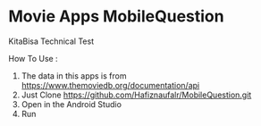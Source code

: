 # Movie Apps MobileQuestion
KitaBisa Technical Test

How To Use :<br>
1. The data in this apps is from https://www.themoviedb.org/documentation/api
2. Just Clone https://github.com/Hafiznaufalr/MobileQuestion.git
3. Open in the Android Studio
4. Run<br>
